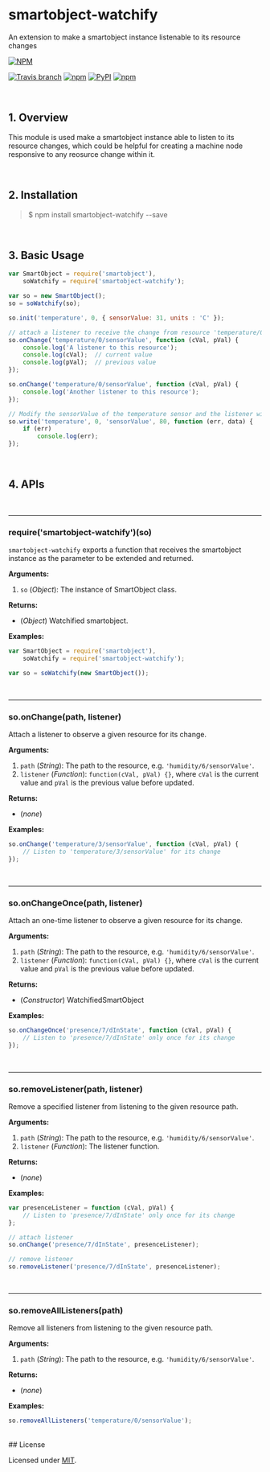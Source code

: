 smartobject-watchify
========================
An extension to make a smartobject instance listenable to its resource changes  
  
[![NPM](https://nodei.co/npm/smartobject-watchify.png?downloads=true)](https://nodei.co/npm/smartobject-watchify/)  

[![Travis branch](https://img.shields.io/travis/AllSmartObjects/smartobject-watchify/master.svg?maxAge=2592000)](https://travis-ci.org/AllSmartObjects/smartobject-watchify)
[![npm](https://img.shields.io/npm/v/smartobject-watchify.svg?maxAge=2592000)](https://www.npmjs.com/package/smartobject-watchify)
[![PyPI](https://img.shields.io/pypi/status/Django.svg?maxAge=2592000)](https://www.npmjs.com/package/smartobject-watchify)
[![npm](https://img.shields.io/npm/l/smartobject-watchify.svg?maxAge=2592000)](https://www.npmjs.com/package/smartobject-watchify)

<br />

## 1. Overview

This module is used make a smartobject instance able to listen to its resource changes, which could be helpful for creating a machine node responsive to any reosurce change within it.  

<br />

## 2. Installation

> $ npm install smartobject-watchify --save
  
<br />

## 3. Basic Usage

```js
var SmartObject = require('smartobject'),
    soWatchify = require('smartobject-watchify');

var so = new SmartObject();
so = soWatchify(so);

so.init('temperature', 0, { sensorValue: 31, units : 'C' });

// attach a listener to receive the change from resource 'temperature/0/sensorValue' 
so.onChange('temperature/0/sensorValue', function (cVal, pVal) {
    console.log('A listener to this resource');
    console.log(cVal);  // current value
    console.log(pVal);  // previous value
});

so.onChange('temperature/0/sensorValue', function (cVal, pVal) {
    console.log('Another listener to this resource');
});

// Modify the sensorValue of the temperature sensor and the listener will be triggered
so.write('temperature', 0, 'sensorValue', 80, function (err, data) {
    if (err)
        console.log(err);
});
```

<br />

## 4. APIs
<a name="API_extend"></a>
<br />
*************************************************
### require('smartobject-watchify')(so)
`smartobject-watchify` exports a function that receives the smartobject instance as the parameter to be extended and returned.  

**Arguments:**  

1. `so` (_Object_): The instance of SmartObject class.  
  
**Returns:**  

* (_Object_) Watchified smartobject.

**Examples:**  
  
```js
var SmartObject = require('smartobject'),
    soWatchify = require('smartobject-watchify');

var so = soWatchify(new SmartObject());
```

<a name="API_onChange"></a>
<br />
*************************************************
### so.onChange(path, listener)
Attach a listener to observe a given resource for its change.  

**Arguments:**  

1. `path` (_String_): The path to the resource, e.g. `'humidity/6/sensorValue'`.  
2. `listener` (_Function_): `function(cVal, pVal) {}`, where `cVal` is the current value and `pVal` is the previous value before updated.  

  
**Returns:**  

* (_none_)  

**Examples:**  
  
```js
so.onChange('temperature/3/sensorValue', function (cVal, pVal) {
    // Listen to 'temperature/3/sensorValue' for its change
});
```

<a name="API_onChangeOnce"></a>
<br />
*************************************************
### so.onChangeOnce(path, listener)
Attach an one-time listener to observe a given resource for its change.  

**Arguments:**  

1. `path` (_String_): The path to the resource, e.g. `'humidity/6/sensorValue'`.  
2. `listener` (_Function_): `function(cVal, pVal) {}`, where `cVal` is the current value and `pVal` is the previous value before updated.  
  
**Returns:**  

* (_Constructor_) WatchifiedSmartObject

**Examples:**  
  
```js
so.onChangeOnce('presence/7/dInState', function (cVal, pVal) {
    // Listen to 'presence/7/dInState' only once for its change
});
```

<a name="API_removeListener"></a>
<br />
*************************************************
### so.removeListener(path, listener)
Remove a specified listener from listening to the given resource path.  

**Arguments:**  

1. `path` (_String_): The path to the resource, e.g. `'humidity/6/sensorValue'`.  
2. `listener` (_Function_): The listener function.  
  
**Returns:**  

* (_none_)

**Examples:**  
  
```js
var presenceListener = function (cVal, pVal) {
    // Listen to 'presence/7/dInState' only once for its change
};

// attach listener
so.onChange('presence/7/dInState', presenceListener);

// remove listener
so.removeListener('presence/7/dInState', presenceListener);
```

<a name="API_removeAllListeners"></a>
<br />
*************************************************
### so.removeAllListeners(path)
Remove all listeners from listening to the given resource path.  

**Arguments:**  

1. `path` (_String_): The path to the resource, e.g. `'humidity/6/sensorValue'`.  
  
**Returns:**  

* (_none_)

**Examples:**  
  
```js
so.removeAllListeners('temperature/0/sensorValue');
```

<br />
## License

Licensed under [MIT](https://github.com/AllSmartObjects/smartobject-watchify/blob/master/LICENSE).
